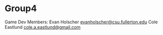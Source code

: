 # Group4
Game Dev
Members:
Evan Holscher evanholscher@csu.fullerton.edu
Cole Eastlund cole.a.eastlund@gmail.com
